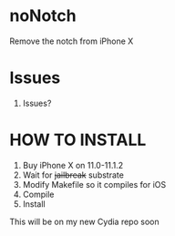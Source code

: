 # noNotch
Remove the notch from iPhone X

# Issues
1. Issues?

# HOW TO INSTALL
1. Buy iPhone X on 11.0-11.1.2
2. Wait for ~~jailbreak~~ substrate
3. Modify Makefile so it compiles for iOS
4. Compile
5. Install

This will be on my new Cydia repo soon
